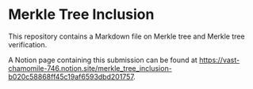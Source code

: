 # Merkle Tree Inclusion 

This repository contains a Markdown file on Merkle tree and Merkle tree verification. 

A Notion page containing this submission can be found at https://vast-chamomile-746.notion.site/merkle_tree_inclusion-b020c58868ff45c19af6593dbd201757.
